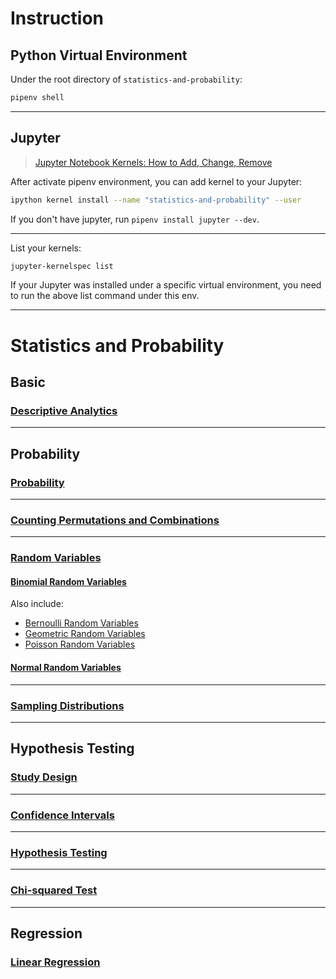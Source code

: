 # Instruction

## Python Virtual Environment

Under the root directory of `statistics-and-probability`:

```sh
pipenv shell
```

---

## Jupyter

> [Jupyter Notebook Kernels: How to Add, Change, Remove](https://queirozf.com/entries/jupyter-kernels-how-to-add-change-remove)

After activate pipenv environment, you can add kernel to your Jupyter:

```sh
ipython kernel install --name "statistics-and-probability" --user
```

If you don't have jupyter, run `pipenv install jupyter --dev`.

---

List your kernels:

```sh
jupyter-kernelspec list
```

If your Jupyter was installed under a specific virtual environment, you need to run the above list command under this env.

---

# Statistics and Probability

## Basic

### [Descriptive Analytics](./descriptive_analytics.ipynb)

---

## Probability

### [Probability](./probability.ipynb)

---

### [Counting Permutations and Combinations](/.counting_permutations_and_combinations.ipynb)

---

### [Random Variables](./random_variables.ipynb)

#### [Binomial Random Variables](./binomial.ipynb)

Also include:
- [Bernoulli Random Variables](./binomial.ipynb)
- [Geometric Random Variables](./binomial.ipynb)
- [Poisson Random Variables](./binomial.ipynb)

#### [Normal Random Variables](./normal.ipynb)

---

### [Sampling Distributions](./smapling_distributions.ipynb)

---

## Hypothesis Testing

### [Study Design](./study_design.ipynb)

---

### [Confidence Intervals](./confidence_intervals.ipynb)

---

### [Hypothesis Testing](./hypothesis_testing.ipynb)

---

### [Chi-squared Test](./chi-squared_test.ipynb)

---

## Regression

### [Linear Regression](./linear_regression.ipynb)
